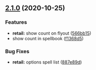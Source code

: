 ## [2.1.0](https://github.com/Jayrgo/CountIt/compare/v2.0.3...v2.1.0) (2020-10-25)


### Features

* **retail:** show count on flyout ([566bb15](https://github.com/Jayrgo/CountIt/commit/566bb1540686ac4269b2b209bae74141acb03fa3))
* show count in spellbook ([f1368d5](https://github.com/Jayrgo/CountIt/commit/f1368d56dcf079e04e644b190d235224cb3e3238))


### Bug Fixes

* **retail:** options spell list ([887e89d](https://github.com/Jayrgo/CountIt/commit/887e89d63be172834935cdfa17c14545e1aa5f4b))

